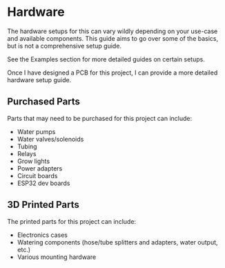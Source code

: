 # Hardware
The hardware setups for this can vary wildly depending on your use-case and available components. This guide aims to go over some of the basics, but is not a comprehensive setup guide.

See the Examples section for more detailed guides on certain setups.

Once I have designed a PCB for this project, I can provide a more detailed hardware setup guide.

## Purchased Parts
Parts that may need to be purchased for this project can include:
- Water pumps
- Water valves/solenoids
- Tubing
- Relays
- Grow lights
- Power adapters
- Circuit boards
- ESP32 dev boards

## 3D Printed Parts
The printed parts for this project can include:
- Electronics cases
- Watering components (hose/tube splitters and adapters, water output, etc.)
- Various mounting hardware
